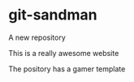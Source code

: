 # git-sandman
A new repository 

This is a really awesome website

The pository has a gamer template 
